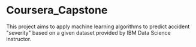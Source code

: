 # Coursera_Capstone
This project aims to apply machine learning algorithms to predict accident "severity" based on a given dataset provided by IBM Data Science instructor.
